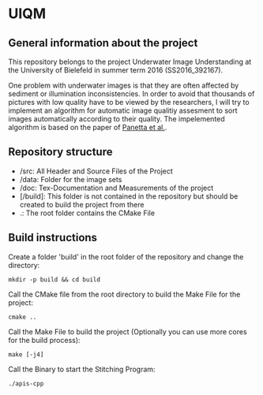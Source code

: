 # UIQM
## General information about the project
This repository belongs to the project Underwater Image Understanding at the University of Bielefeld in summer term 2016 (SS2016_392167).

One problem with underwater images is that they are often affected by sediment or illumination inconsistencies. In order to avoid that thousands of pictures with low quality have to be viewed by the researchers, I will try to implement an algorithm for automatic image qualitiy assesment to sort images automatically according to their quality. The impelemented algorithm is based on the paper of [Panetta et al.](http://ieeexplore.ieee.org/xpl/articleDetails.jsp?arnumber=7305804 "Panetta et al.: Human-Visual-System-Inspired Underwater Image Quality Measures").

## Repository structure
* /src: All Header and Source Files of the Project
* /data: Folder for the image sets
* /doc: Tex-Documentation and Measurements of the project
* [/build]: This folder is not contained in the repository but should be created to build the project from there
* .: The root folder contains the CMake File

## Build instructions

Create a folder 'build' in the root folder of the repository and change 
the directory:

	mkdir -p build && cd build

Call the CMake file from the root directory to build the Make File for 
the project:

	cmake ..

Call the Make File to build the project (Optionally you can use more 
cores for the build process):

	make [-j4]

Call the Binary to start the Stitching Program:

	./apis-cpp 
